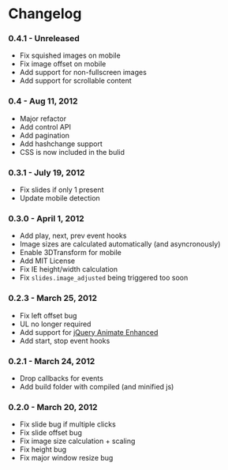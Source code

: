 # Changelog

### 0.4.1 - Unreleased

* Fix squished images on mobile
* Fix image offset on mobile
* Add support for non-fullscreen images
* Add support for scrollable content

### 0.4 - Aug 11, 2012

* Major refactor
* Add control API
* Add pagination
* Add hashchange support
* CSS is now included in the bulid

### 0.3.1 - July 19, 2012

* Fix slides if only 1 present
* Update mobile detection

### 0.3.0  - April 1, 2012
* Add play, next, prev event hooks
* Image sizes are calculated automatically (and asyncronously)
* Enable 3DTransform for mobile
* Add MIT License
* Fix IE height/width calculation
* Fix `slides.image_adjusted` being triggered too soon

### 0.2.3  - March 25, 2012
* Fix left offset bug
* UL no longer required
* Add support for [jQuery Animate Enhanced](http://playground.benbarnett.net/jquery-animate-enhanced/)
* Add start, stop event hooks

### 0.2.1  - March 24, 2012
* Drop callbacks for events
* Add build folder with compiled (and minified js)

### 0.2.0    - March 20, 2012
* Fix slide bug if multiple clicks
* Fix slide offset bug
* Fix image size calculation + scaling
* Fix height bug
* Fix major window resize bug
